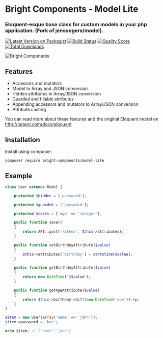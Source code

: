 # Bright Components - Model Lite
### Eloquent-esque base class for custom models in your php application. (Fork of jenssegers/model).

[![Latest Version on Packagist](https://img.shields.io/packagist/v/bright-components/model-lite.svg)](https://packagist.org/packages/bright-components/model-lite)
[![Build Status](https://img.shields.io/travis/bright-components/model-lite/master.svg)](https://travis-ci.org/bright-components/model-lite)
[![Quality Score](https://img.shields.io/scrutinizer/g/bright-components/model-lite.svg)](https://scrutinizer-ci.com/g/bright-components/model-lite)
[![Total Downloads](https://img.shields.io/packagist/dt/bright-components/model-lite.svg)](https://packagist.org/packages/bright-components/model-lite)

![Bright Components](https://s3.us-east-2.amazonaws.com/bright-components/bc_large.png "Bright Components")


Features
--------

 - Accessors and mutators
 - Model to Array and JSON conversion
 - Hidden attributes in Array/JSON conversion
 - Guarded and fillable attributes
 - Appending accessors and mutators to Array/JSON conversion
 - Attribute casting

You can read more about these features and the original Eloquent model on http://laravel.com/docs/eloquent

Installation
------------

Install using composer:

```
composer require bright-components/model-lite
```

Example
-------

```php
class User extends Model {

    protected $hidden = ['password'];

    protected $guarded = ['password'];

    protected $casts = ['age' => 'integer'];

    public function save()
    {
        return API::post('/items', $this->attributes);
    }

    public function setBirthdayAttribute($value)
    {
        $this->attributes['birthday'] = strtotime($value);
    }

    public function getBirthdayAttribute($value)
    {
        return new DateTime("@$value");
    }

    public function getAgeAttribute($value)
    {
        return $this->birthday->diff(new DateTime('now'))->y;
    }
}

$item = new User(array('name' => 'john'));
$item->password = 'bar';

echo $item; // {"name":"john"}
```
